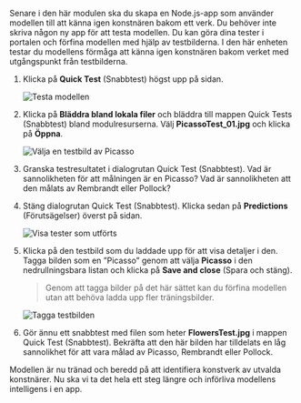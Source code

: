 Senare i den här modulen ska du skapa en Node.js-app som använder modellen till att känna igen konstnären bakom ett verk. Du behöver inte skriva någon ny app för att testa modellen. Du kan göra dina tester i portalen och förfina modellen med hjälp av testbilderna. I den här enheten testar du modellens förmåga att känna igen konstnären bakom verket med utgångspunkt från testbilderna.

1. Klicka på **Quick Test** (Snabbtest) högst upp på sidan.

    ![Testa modellen](../media-draft/4-portal-click-quick-test.png)

1. Klicka på **Bläddra bland lokala filer** och bläddra till mappen Quick Tests (Snabbtest) bland modulresurserna. Välj **PicassoTest_01.jpg** och klicka på **Öppna**.

    ![Välja en testbild av Picasso](../media-draft/4-portal-select-test-01.png)

1. Granska testresultatet i dialogrutan Quick Test (Snabbtest). Vad är sannolikheten för att målningen är en Picasso? Vad är sannolikheten att den målats av Rembrandt eller Pollock?

1. Stäng dialogrutan Quick Test (Snabbtest). Klicka sedan på **Predictions** (Förutsägelser) överst på sidan.

    ![Visa tester som utförts](../media-draft/4-portal-select-predictions.png)

1. Klicka på den testbild som du laddade upp för att visa detaljer i den. Tagga bilden som en ”Picasso” genom att välja **Picasso** i den nedrullningsbara listan och klicka på **Save and close** (Spara och stäng).

    > Genom att tagga bilder på det här sättet kan du förfina modellen utan att behöva ladda upp fler träningsbilder.
 
    ![Tagga testbilden](../media-draft/4-tag-test-image.png)

1. Gör ännu ett snabbtest med filen som heter **FlowersTest.jpg** i mappen Quick Test (Snabbtest). Bekräfta att den här bilden har tilldelats en låg sannolikhet för att vara målad av Picasso, Rembrandt eller Pollock.

Modellen är nu tränad och beredd på att identifiera konstverk av utvalda konstnärer. Nu ska vi ta det hela ett steg längre och införliva modellens intelligens i en app.